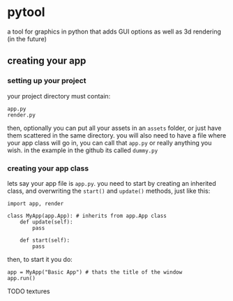 # pytool
a tool for graphics in python that adds GUI options as well as 3d rendering (in the future)

## creating your app
### setting up your project
your project directory must contain:
```
app.py
render.py
```
then, optionally you can put all your assets in an `assets` folder, or just have them scattered in the same directory.
you will also need to have a file where your app class will go in, you can call that `app.py` or really anything you wish.
in the example in the github its called `dummy.py` 

### creating your app class
lets say your app file is `app.py`.
you need to start by creating an inherited class, and overwriting the `start()` and `update()` methods, just like this:
```
import app, render

class MyApp(app.App): # inherits from app.App class
    def update(self):
        pass

    def start(self):
        pass
```
then, to start it you do:
```
app = MyApp("Basic App") # thats the title of the window
app.run()
```

TODO textures